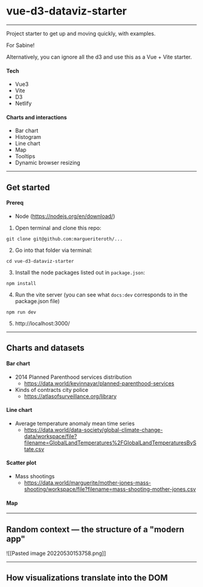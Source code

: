 # vue-d3-dataviz-starter
---
Project starter to get up and moving quickly, with examples.

For Sabine!

Alternatively, you can ignore all the d3 and use this as a Vue + Vite starter.

#### Tech
- Vue3
- Vite
- D3
- Netlify

#### Charts and interactions
- Bar chart
- Histogram
- Line chart
- Map
- Tooltips
- Dynamic browser resizing

---

## Get started

#### Prereq
* Node (https://nodejs.org/en/download/)

1. Open terminal and clone this repo:
```
git clone git@github.com:margueriteroth/...
```

2. Go into that folder via terminal:
```
cd vue-d3-dataviz-starter
```

3. Install the node packages listed out in `package.json`:
```
npm install
```

4. Run the vite server (you can see what `docs:dev` corresponds to in the package.json file)
```
npm run dev
```

5. http://localhost:3000/


---

## Charts and datasets

#### Bar chart
* 2014 Planned Parenthood services distribution
	* https://data.world/kevinnayar/planned-parenthood-services
* Kinds of contracts city police
	* https://atlasofsurveillance.org/library



#### Line chart
- Average temperature anomaly mean time series
	- https://data.world/data-society/global-climate-change-data/workspace/file?filename=GlobalLandTemperatures%2FGlobalLandTemperaturesByState.csv


#### Scatter plot
- Mass shootings
    -  https://data.world/marguerite/mother-jones-mass-shooting/workspace/file?filename=mass-shooting-mother-jones.csv




#### Map


---
## Random context — the structure of a "modern app"

![[Pasted image 20220530153758.png]]



---
## How visualizations translate into the DOM

